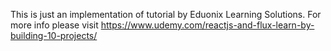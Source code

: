 This is just an implementation of tutorial by Eduonix Learning Solutions. 
For more info please visit https://www.udemy.com/reactjs-and-flux-learn-by-building-10-projects/

